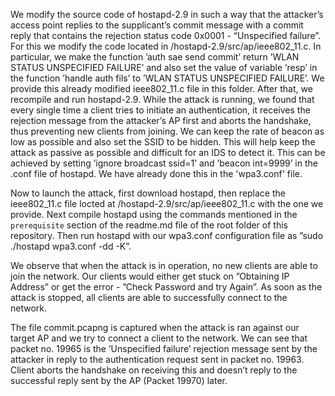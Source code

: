 We modify the source code of hostapd-2.9 in such a way that the attacker’s access point replies to the supplicant’s commit message with a commit reply that contains the rejection status code 0x0001 - “Unspecified failure”. For this we modify
the code located in /hostapd-2.9/src/ap/ieee802_11.c. In particular, we make the function ’auth sae send commit’ return ’WLAN STATUS UNSPECIFIED FAILURE’ and also
set the value of variable ’resp’ in the function ’handle auth fils’ to ’WLAN STATUS UNSPECIFIED FAILURE’. We provide this already modified ieee802_11.c file in this folder.
After that, we recompile and run hostapd-2.9. While the attack
is running, we found that every single time a client tries to initiate an authentication, it
receives the rejection message from the attacker’s AP first and aborts the handshake, thus
preventing new clients from joining.
We can keep the rate of beacon as low as possible and also set the SSID to be hidden. This
will help keep the attack as passive as possible and difficult for an IDS to detect it. This
can be achieved by setting ’ignore broadcast ssid=1’ and ’beacon int=9999’ in the .conf file
of hostapd. We have already done this in the 'wpa3.conf' file.

Now to launch the attack, first download hostapd, then replace the ieee802_11.c file locted at /hostapd-2.9/src/ap/ieee802_11.c with the one we provide. Next compile hostapd using the commands mentioned in the `prerequisite` section of the readme.md file of the root folder of this repository.
Then run hostapd with our wpa3.conf configuration file as ”sudo ./hostapd wpa3.conf -dd -K”.

We observe that when the attack is in operation, no new clients are able to join the network. Our clients would either get stuck on ”Obtaining IP Address” or get the error - ”Check Password and try Again”. As soon as the attack is stopped, all clients are able to successfully connect to the network.

The file commit.pcapng is captured when the attack is ran against our target AP and we try to connect a client to the network.
We can see that packet no. 19965 is the ’Unspecified failure’ rejection message sent by the attacker in reply to the authentication request sent in packet no. 19963.
Client aborts the handshake on receiving this and doesn’t reply to the successful reply sent by the AP (Packet 19970) later.
